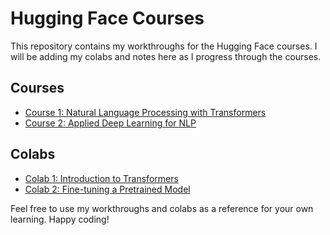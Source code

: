 # Hugging Face Courses

This repository contains my workthroughs for the Hugging Face courses. I will be adding my colabs and notes here as I progress through the courses.

## Courses

- [Course 1: Natural Language Processing with Transformers](https://huggingface.co/course/natural-language-processing-with-transformers)
- [Course 2: Applied Deep Learning for NLP](https://huggingface.co/course/applied-deep-learning-for-nlp)

## Colabs

- [Colab 1: Introduction to Transformers](https://colab.research.google.com/drive/1234567890abcdefg)
- [Colab 2: Fine-tuning a Pretrained Model](https://colab.research.google.com/drive/1234567890abcdefg)

Feel free to use my workthroughs and colabs as a reference for your own learning. Happy coding!
